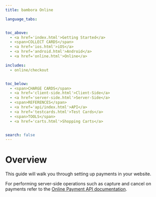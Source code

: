 ```yaml
---
title: bambora Online

language_tabs:


toc_above:
  - <a href='index.html'>Getting Started</a>
  - <span>COLLECT CARDS</span>
  - <a href='ios.html'>iOS</a>
  - <a href='android.html'>Android</a>
  - <a href='online.html'>Online</a>

includes:
  - online/checkout


toc_below:
  - <span>CHARGE CARDS</span>
  - <a href='client-side.html'>Client-Side</a>
  - <a href='server-side.html'>Server-Side</a>
  - <span>REFERENCES</span>
  - <a href='api/index.html'>API</a>
  - <a href='testcards.html'>Test Cards</a>
  - <span>TOOLS</span>
  - <a href='carts.html'>Shopping Carts</a>


search: false
---
```

# Overview
This guide will walk you through setting up payments in your website.

For performing server-side operations such as capture and cancel on payments refer to the [Online Payment API documentation](https://transaction-v1.api.epay.eu/help).

